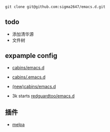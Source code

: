 # 

``` shell
git clone git@github.com:sigma2647/emacs.d.git 
```

## todo
- 添加清华源
- 文件树

## expample config
- [cabins/emacs.d](https://github.com/cabins/emacs.d)

- [cabins/.emacs.d](https://github.com/cabins/.emacs.d)
- [(new)cabins/emacs.d](https://github.com/cabins/emacs.d)
- 3k starts [redguardtoo/emacs.d](https://github.com/redguardtoo/emacs.d)



## 插件
- [melpa](https://melpa.org/#/)
